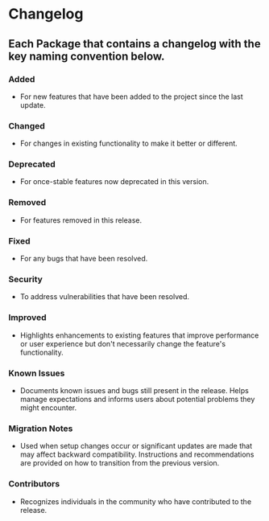 # Changelog

## Each Package that contains a changelog with the key naming convention below.

### Added
- For new features that have been added to the project since the last update.

### Changed
- For changes in existing functionality to make it better or different.

### Deprecated
- For once-stable features now deprecated in this version.

### Removed
- For features removed in this release.

### Fixed
- For any bugs that have been resolved.

### Security
- To address vulnerabilities that have been resolved.

### Improved
- Highlights enhancements to existing features that improve performance or user experience but don't necessarily change the feature's functionality.

### Known Issues
- Documents known issues and bugs still present in the release. Helps manage expectations and informs users about potential problems they might encounter.

### Migration Notes
- Used when setup changes occur or significant updates are made that may affect backward compatibility. Instructions and recommendations are provided on how to transition from the previous version.

### Contributors
- Recognizes individuals in the community who have contributed to the release.

